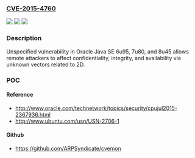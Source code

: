 ### [CVE-2015-4760](https://cve.mitre.org/cgi-bin/cvename.cgi?name=CVE-2015-4760)
![](https://img.shields.io/static/v1?label=Product&message=n%2Fa&color=blue)
![](https://img.shields.io/static/v1?label=Version&message=n%2Fa&color=blue)
![](https://img.shields.io/static/v1?label=Vulnerability&message=n%2Fa&color=brighgreen)

### Description

Unspecified vulnerability in Oracle Java SE 6u95, 7u80, and 8u45 allows remote attackers to affect confidentiality, integrity, and availability via unknown vectors related to 2D.

### POC

#### Reference
- http://www.oracle.com/technetwork/topics/security/cpujul2015-2367936.html
- http://www.ubuntu.com/usn/USN-2706-1

#### Github
- https://github.com/ARPSyndicate/cvemon

